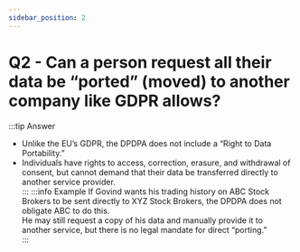 ```yaml
---
sidebar_position: 2
---
```


# Q2 - Can a person request all their data be “ported” (moved) to another company like GDPR allows?

:::tip Answer
- Unlike the EU’s GDPR, the DPDPA does not include a “Right to Data Portability.”  
- Individuals have rights to access, correction, erasure, and withdrawal of consent, but cannot demand that their data be transferred directly to another service provider.  
:::
:::info Example
If Govind wants his trading history on ABC Stock Brokers to be sent directly to XYZ Stock Brokers, the DPDPA does not obligate ABC to do this.  
He may still request a copy of his data and manually provide it to another service, but there is no legal mandate for direct “porting.”  
:::
